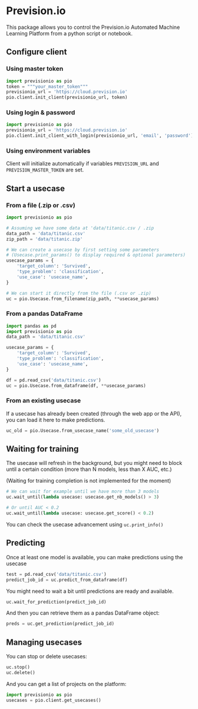 # Prevision.io

This package allows you to control the Prevision.io Automated Machine Learning Platform from a python script or notebook.

## Configure client
### Using master token
```python
import previsionio as pio
token = """your_master_token"""
previsionio_url = 'https://cloud.prevision.io'
pio.client.init_client(previsionio_url, token)
```


### Using login & password
```python
import previsionio as pio
previsionio_url = 'https://cloud.prevision.io'
pio.client.init_client_with_login(previsionio_url, 'email', 'password')
```

### Using environment variables
Client will initialize automatically if variables `PREVISION_URL` and `PREVISION_MASTER_TOKEN` are set.



## Start a usecase
### From a file (.zip or .csv)

```python
import previsionio as pio

# Assuming we have some data at 'data/titanic.csv / .zip
data_path = 'data/titanic.csv'
zip_path = 'data/titanic.zip'

# We can create a usecase by first setting some parameters 
# (Usecase.print_params() to display required & optional parameters)
usecase_params = {
    'target_column': 'Survived',
    'type_problem': 'classification',
    'use_case': 'usecase_name',
}

# We can start it directly from the file (.csv or .zip)
uc = pio.Usecase.from_filename(zip_path, **usecase_params)
```

### From a pandas DataFrame

```python
import pandas as pd
import previsionio as pio
data_path = 'data/titanic.csv'

usecase_params = {
    'target_column': 'Survived',
    'type_problem': 'classification',
    'use_case': 'usecase_name',
}

df = pd.read_csv('data/titanic.csv')
uc = pio.Usecase.from_dataframe(df, **usecase_params)
```


### From an existing usecase
If a usecase has already been created (through the web app or the API), you can load it here to make predictions.

```python
uc_old = pio.Usecase.from_usecase_name('some_old_usecase')
```


## Waiting for training
The usecase will refresh in the background, but you might need to block until a certain condition (more than N models, less than X AUC, etc.)

(Waiting for training completion is not implemented for the moment)

```python
# We can wait for example until we have more than 3 models
uc.wait_until(lambda usecase: usecase.get_nb_models() > 3)

# Or until AUC < 0.2
uc.wait_until(lambda usecase: usecase.get_score() < 0.2)
```

You can check the usecase advancement using `uc.print_info()`

## Predicting
Once at least one model is available, you can make predictions using the usecase

```python
test = pd.read_csv('data/titanic.csv')
predict_job_id = uc.predict_from_dataframe(df)
```

You might need to wait a bit until predictions are ready and available.

```python
uc.wait_for_prediction(predict_job_id)
```
And then you can retrieve them as a pandas DataFrame object:
```python
preds = uc.get_prediction(predict_job_id)
```

## Managing usecases
You can stop or delete usecases:
```python
uc.stop()
uc.delete()
```

And you can get a list of projects on the platform:
```python
import previsionio as pio
usecases = pio.client.get_usecases()
```
